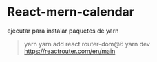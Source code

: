 # React-mern-calendar

ejecutar para instalar paquetes de yarn
>  yarn 
>  yarn add react router-dom@6
>  yarn dev
https://reactrouter.com/en/main